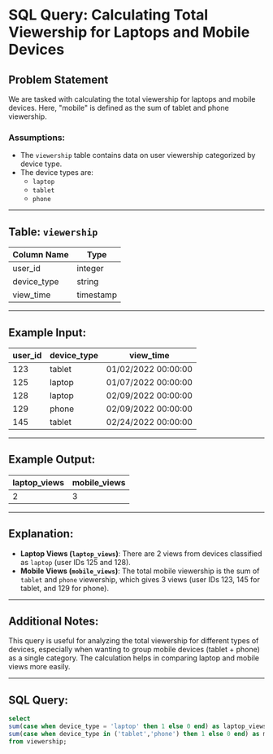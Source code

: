 # SQL Query: Calculating Total Viewership for Laptops and Mobile Devices

## Problem Statement
We are tasked with calculating the total viewership for laptops and mobile devices. Here, "mobile" is defined as the sum of tablet and phone viewership.

### Assumptions:
- The `viewership` table contains data on user viewership categorized by device type.
- The device types are:
  - `laptop`
  - `tablet`
  - `phone`

---

## Table: `viewership`
| Column Name  | Type      |
|--------------|-----------|
| user_id      | integer   |
| device_type  | string    |
| view_time    | timestamp |

---

## Example Input:
| user_id | device_type | view_time             |
|---------|-------------|-----------------------|
| 123     | tablet      | 01/02/2022 00:00:00   |
| 125     | laptop      | 01/07/2022 00:00:00   |
| 128     | laptop      | 02/09/2022 00:00:00   |
| 129     | phone       | 02/09/2022 00:00:00   |
| 145     | tablet      | 02/24/2022 00:00:00   |

---

## Example Output:
| laptop_views | mobile_views |
|--------------|--------------|
| 2            | 3            |

---

## Explanation:
- **Laptop Views (`laptop_views`)**: There are 2 views from devices classified as `laptop` (user IDs 125 and 128).
- **Mobile Views (`mobile_views`)**: The total mobile viewership is the sum of `tablet` and `phone` viewership, which gives 3 views (user IDs 123, 145 for tablet, and 129 for phone).

---

## Additional Notes:
This query is useful for analyzing the total viewership for different types of devices, especially when wanting to group mobile devices (tablet + phone) as a single category. The calculation helps in comparing laptop and mobile views more easily.

---

## SQL Query:
```sql
select 
sum(case when device_type = 'laptop' then 1 else 0 end) as laptop_views,
sum(case when device_type in ('tablet','phone') then 1 else 0 end) as mobile_views
from viewership;